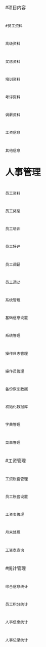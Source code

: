 #项目内容
#				
  	#员工资料	
#					 
  	高级资料
#
  	奖惩资料
#
  	培训资料	
#
  	考评资料	
#
  	调薪资料	
#
  	工资信息	
#
  	其他信息	
#
# 	人事管理				
#
	员工资料	
#
	员工奖惩	
#
	员工培训		
#
  	员工好评		
#
  	员工调薪			
#
	员工调动			
#
  	系统管理								
#
	基础信息设置			
#
	系统管理			
#
	操作日志管理			
#
	操作员管理			
#
	备份恢复数据			
#
	初始化数据库			
#
	字典管理			
#
	菜单管理			
#				
				
#工资管理				
#
	工资账套管理		
#
	员工账套设置		
#
	工资表管理		
#
	月末处理		
#
	工资表查询		
				
#				
#统计管理				
#				
	综合信息统计			
#
	员工积分统计			
#
	人事信息统计			
#
	人事记录统计			
